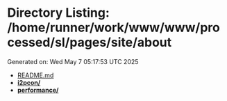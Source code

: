 # Directory Listing: /home/runner/work/www/www/processed/sl/pages/site/about
Generated on: Wed May  7 05:17:53 UTC 2025

- [README.md](README.md)
- **[i2pcon/](i2pcon/)**
- **[performance/](performance/)**
